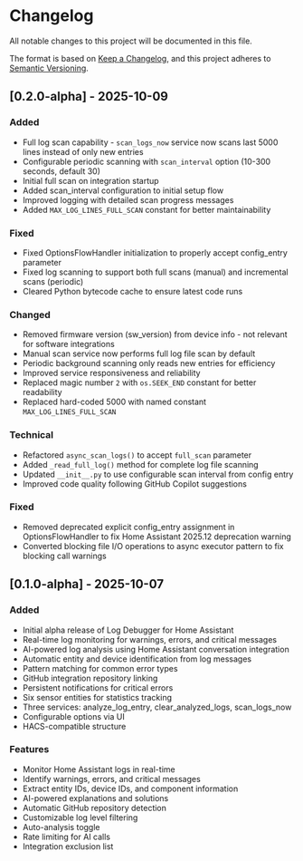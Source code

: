 # Changelog

All notable changes to this project will be documented in this file.

The format is based on [Keep a Changelog](https://keepachangelog.com/en/1.0.0/),
and this project adheres to [Semantic Versioning](https://semver.org/spec/v2.0.0.html).

## [0.2.0-alpha] - 2025-10-09

### Added
- Full log scan capability - `scan_logs_now` service now scans last 5000 lines instead of only new entries
- Configurable periodic scanning with `scan_interval` option (10-300 seconds, default 30)
- Initial full scan on integration startup
- Added scan_interval configuration to initial setup flow
- Improved logging with detailed scan progress messages
- Added `MAX_LOG_LINES_FULL_SCAN` constant for better maintainability

### Fixed
- Fixed OptionsFlowHandler initialization to properly accept config_entry parameter
- Fixed log scanning to support both full scans (manual) and incremental scans (periodic)
- Cleared Python bytecode cache to ensure latest code runs

### Changed
- Removed firmware version (sw_version) from device info - not relevant for software integrations
- Manual scan service now performs full log file scan by default
- Periodic background scanning only reads new entries for efficiency
- Improved service responsiveness and reliability
- Replaced magic number `2` with `os.SEEK_END` constant for better readability
- Replaced hard-coded 5000 with named constant `MAX_LOG_LINES_FULL_SCAN`

### Technical
- Refactored `async_scan_logs()` to accept `full_scan` parameter
- Added `_read_full_log()` method for complete log file scanning
- Updated `__init__.py` to use configurable scan interval from config entry
- Improved code quality following GitHub Copilot suggestions

### Fixed
- Removed deprecated explicit config_entry assignment in OptionsFlowHandler to fix Home Assistant 2025.12 deprecation warning
- Converted blocking file I/O operations to async executor pattern to fix blocking call warnings

## [0.1.0-alpha] - 2025-10-07

### Added
- Initial alpha release of Log Debugger for Home Assistant
- Real-time log monitoring for warnings, errors, and critical messages
- AI-powered log analysis using Home Assistant conversation integration
- Automatic entity and device identification from log messages
- Pattern matching for common error types
- GitHub integration repository linking
- Persistent notifications for critical errors
- Six sensor entities for statistics tracking
- Three services: analyze_log_entry, clear_analyzed_logs, scan_logs_now
- Configurable options via UI
- HACS-compatible structure

### Features
- Monitor Home Assistant logs in real-time
- Identify warnings, errors, and critical messages
- Extract entity IDs, device IDs, and component information
- AI-powered explanations and solutions
- Automatic GitHub repository detection
- Customizable log level filtering
- Auto-analysis toggle
- Rate limiting for AI calls
- Integration exclusion list
